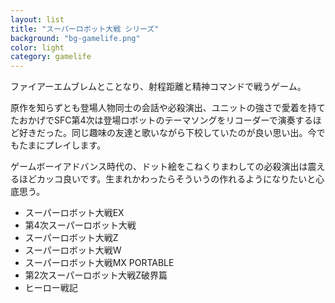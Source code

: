 ```yaml
---
layout: list
title: "スーパーロボット大戦 シリーズ"
background: "bg-gamelife.png"
color: light
category: gamelife
---
```


ファイアーエムブレムとことなり、射程距離と精神コマンドで戦うゲーム。

原作を知らずとも登場人物同士の会話や必殺演出、ユニットの強さで愛着を持てたおかげでSFC第4次は登場ロボットのテーマソングをリコーダーで演奏するほど好きだった。同じ趣味の友達と歌いながら下校していたのが良い思い出。今でもたまにプレイします。

ゲームボーイアドバンス時代の、ドット絵をこねくりまわしての必殺演出は震えるほどカッコ良いです。生まれかわったらそういうの作れるようになりたいと心底思う。

* スーパーロボット大戦EX
* 第4次スーパーロボット大戦
* スーパーロボット大戦Z
* スーパーロボット大戦W
* スーパーロボット大戦MX PORTABLE
* 第2次スーパーロボット大戦Z破界篇
* ヒーロー戦記
